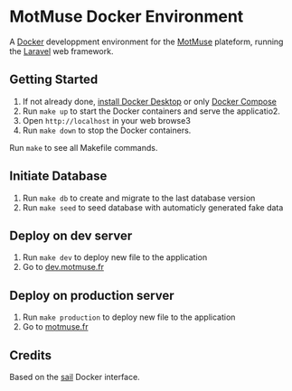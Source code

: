 # MotMuse Docker Environment

A [Docker](https://www.docker.com/) developpment environment for the [MotMuse](https://motmuse.fr/) plateform, running the [Laravel](https://laravel.com) web framework.

## Getting Started

1. If not already done, [install Docker Desktop](https://docs.docker.com/desktop/mac/install/) or only [Docker Compose](https://docs.docker.com/compose/install/)
2. Run `make up` to start the Docker containers and serve the applicatio2.
3. Open `http://localhost` in your web browse3
4. Run `make down` to stop the Docker containers.

Run `make` to see all Makefile commands.

## Initiate Database

1. Run `make db` to create and migrate to the last database version
2. Run `make seed` to seed database with automaticly generated fake data

## Deploy on dev server

1. Run `make dev` to deploy new file to the application
2. Go to [dev.motmuse.fr](https://dev.motmuse.fr)

## Deploy on production server

1. Run `make production` to deploy new file to the application
2. Go to [motmuse.fr](https://motmuse.fr)

## Credits

Based on the [sail](https://laravel.com/docs/10.x/sail) Docker interface.